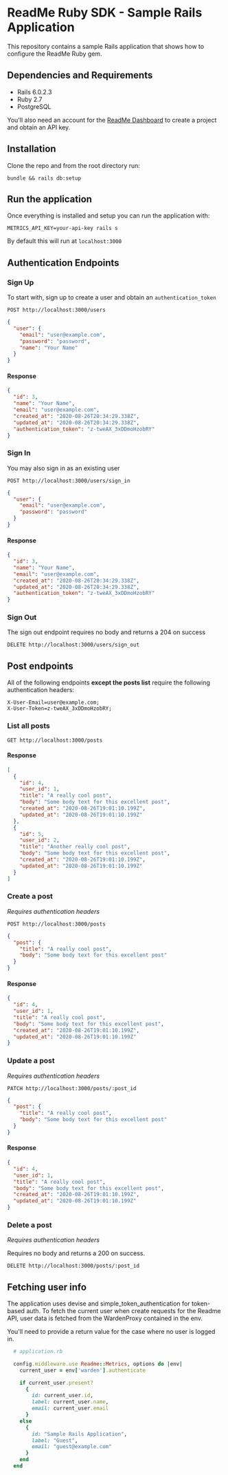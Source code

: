 # ReadMe Ruby SDK - Sample Rails Application

This repository contains a sample Rails application that shows how to configure
the ReadMe Ruby gem.

## Dependencies and Requirements

* Rails 6.0.2.3
* Ruby 2.7
* PostgreSQL

You'll also need an account for the [ReadMe Dashboard](dash.readme.com) to create a project and obtain an
API key.

## Installation

Clone the repo and from the root directory run:

```
bundle && rails db:setup
```

## Run the application

Once everything is installed and setup you can run the application with:

```
METRICS_API_KEY=your-api-key rails s
```

By default this will run at `localhost:3000`

## Authentication Endpoints

### Sign Up

To start with, sign up to create a user and obtain an `authentication_token`

`POST http://localhost:3000/users`

```JSON
{
  "user": {
    "email": "user@example.com",
    "password": "password",
    "name": "Your Name"
  }
}
```

#### Response

```JSON
{
  "id": 3,
  "name": "Your Name",
  "email": "user@example.com",
  "created_at": "2020-08-26T20:34:29.338Z",
  "updated_at": "2020-08-26T20:34:29.338Z",
  "authentication_token": "z-tweAX_3xDDmoHzobRY"
}
```

### Sign In

You may also sign in as an existing user

`POST http://localhost:3000/users/sign_in`

```JSON
{
  "user": {
    "email": "user@example.com",
    "password": "password"
  }
}
```

#### Response

```JSON
{
  "id": 3,
  "name": "Your Name",
  "email": "user@example.com",
  "created_at": "2020-08-26T20:34:29.338Z",
  "updated_at": "2020-08-26T20:34:29.338Z",
  "authentication_token": "z-tweAX_3xDDmoHzobRY"
}
```

### Sign Out

The sign out endpoint requires no body and returns a 204 on success

`DELETE http://localhost:3000/users/sign_out`

## Post endpoints

All of the following endpoints **except the posts list** require the following
authentication headers:

```
X-User-Email=user@example.com;
X-User-Token=z-tweAX_3xDDmoHzobRY;
```

### List all posts

`GET http://localhost:3000/posts`

#### Response

```JSON
[
  {
    "id": 4,
    "user_id": 1,
    "title": "A really cool post",
    "body": "Some body text for this excellent post",
    "created_at": "2020-08-26T19:01:10.199Z",
    "updated_at": "2020-08-26T19:01:10.199Z"
  },
  {
    "id": 5,
    "user_id": 2,
    "title": "Another really cool post",
    "body": "Some body text for this excellent post",
    "created_at": "2020-08-26T19:01:10.199Z",
    "updated_at": "2020-08-26T19:01:10.199Z"
  }
]
```

### Create a post

*Requires authentication headers*

`POST http://localhost:3000/posts`

```JSON
{
  "post": {
    "title": "A really cool post",
    "body": "Some body text for this excellent post"
  }
}
```

#### Response

```JSON
{
  "id": 4,
  "user_id": 1,
  "title": "A really cool post",
  "body": "Some body text for this excellent post",
  "created_at": "2020-08-26T19:01:10.199Z",
  "updated_at": "2020-08-26T19:01:10.199Z"
}
```

### Update a post

*Requires authentication headers*

`PATCH http://localhost:3000/posts/:post_id`

```JSON
{
  "post": {
    "title": "A really cool post",
    "body": "Some body text for this excellent post"
  }
}
```

#### Response

```JSON
{
  "id": 4,
  "user_id": 1,
  "title": "A really cool post",
  "body": "Some body text for this excellent post",
  "created_at": "2020-08-26T19:01:10.199Z",
  "updated_at": "2020-08-26T19:01:10.199Z"
}
```

### Delete a post

*Requires authentication headers*

Requires no body and returns a 200 on success.

`DELETE http://localhost:3000/posts/:post_id`

## Fetching user info

The application uses devise and simple_token_authentication for token-based
auth. To fetch the current user when create requests for the Readme API, user
data is fetched from the WardenProxy contained in the env.

You'll need to provide a return value for the case where no user is logged in.

```ruby
  # application.rb

  config.middleware.use Readme::Metrics, options do |env|
    current_user = env['warden'].authenticate

    if current_user.present?
      {
        id: current_user.id,
        label: current_user.name,
        email: current_user.email
      }
    else
      {
        id: "Sample Rails Application",
        label: "Guest",
        email: "guest@example.com"
      }
    end
  end
```
